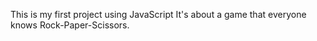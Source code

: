 This is my first project using JavaScript
    It's about a game that everyone knows Rock-Paper-Scissors.